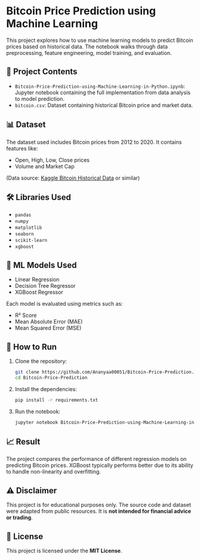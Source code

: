 

# Bitcoin Price Prediction using Machine Learning

This project explores how to use machine learning models to predict Bitcoin prices based on historical data. The notebook walks through data preprocessing, feature engineering, model training, and evaluation.

## 📁 Project Contents

* `Bitcoin-Price-Prediction-using-Machine-Learning-in-Python.ipynb`: Jupyter notebook containing the full implementation from data analysis to model prediction.
* `bitcoin.csv`: Dataset containing historical Bitcoin price and market data.

## 📊 Dataset

The dataset used includes Bitcoin prices from 2012 to 2020. It contains features like:

* Open, High, Low, Close prices
* Volume and Market Cap

(Data source: [Kaggle Bitcoin Historical Data](https://www.kaggle.com/sudalairajkumar/cryptocurrencypricehistory) or similar)

## 🛠️ Libraries Used

* `pandas`
* `numpy`
* `matplotlib`
* `seaborn`
* `scikit-learn`
* `xgboost`

## 📌 ML Models Used

* Linear Regression
* Decision Tree Regressor
* XGBoost Regressor

Each model is evaluated using metrics such as:

* R² Score
* Mean Absolute Error (MAE)
* Mean Squared Error (MSE)

## 🚀 How to Run

1. Clone the repository:

   ```bash
   git clone https://github.com/Ananyaa00051/Bitcoin-Price-Prediction.git
   cd Bitcoin-Price-Prediction
   ```

2. Install the dependencies:

   ```bash
   pip install -r requirements.txt
   ```

3. Run the notebook:

   ```bash
   jupyter notebook Bitcoin-Price-Prediction-using-Machine-Learning-in-Python.ipynb
   ```

## 📈 Result

The project compares the performance of different regression models on predicting Bitcoin prices. XGBoost typically performs better due to its ability to handle non-linearity and overfitting.

## ⚠️ Disclaimer

This project is for educational purposes only. The source code and dataset were adapted from public resources. It is **not intended for financial advice or trading**.

## 📄 License

This project is licensed under the **MIT License**.

